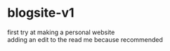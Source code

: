 # blogsite-v1
first try at making a personal website<br>
adding an edit to the read me because recommended
